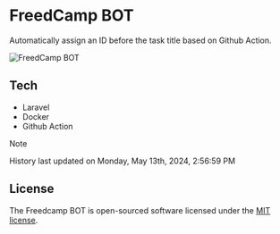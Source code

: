 # FreedCamp BOT

Automatically assign an ID before the task title based on Github Action.

![FreedCamp BOT](https://repository-images.githubusercontent.com/737932867/7d34798b-2680-471c-b089-a78a718d3d6a)

## Tech

- Laravel
- Docker
- Github Action

> [!NOTE]  
> History last updated on Monday, May 13th, 2024, 2:56:59 PM

## License

The Freedcamp BOT is open-sourced software licensed under the [MIT license](https://opensource.org/licenses/MIT).
